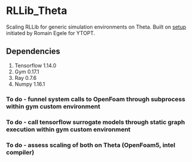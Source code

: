 # RLLib_Theta
Scaling RLLib for generic simulation environments on Theta. Built on [setup](https://github.com/ytopt-team/tuster) initiated by Romain Egele for YTOPT.

## Dependencies
1. Tensorflow 1.14.0
2. Gym 0.17.1
3. Ray 0.7.6
4. Numpy 1.16.1

### To do - funnel system calls to OpenFoam through subprocess within gym custom environment
### To do - call tensorflow surrogate models through static graph execution within gym custom environment
### To do - assess scaling of both on Theta (OpenFoam5, intel compiler)
